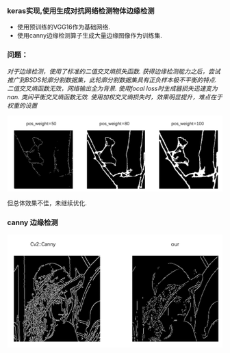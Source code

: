 ### keras实现,使用生成对抗网络检测物体边缘检测

* 使用预训练的VGG16作为基础网络.
* 使用canny边缘检测算子生成大量边缘图像作为训练集.
### 问题：
 *对于边缘检测，使用了标准的二值交叉熵损失函数. 获得边缘检测能力之后，尝试推广到BSDS轮廓分割数据集，此轮廓分割数据集具有正负样本极不平衡的特点. 二值交叉熵函数无效，网络输出全为背景. 使用focal loss时生成器损失迅速变为nan. 类间平衡交叉熵函数无效. 使用加权交叉熵损失时，效果明显提升，难点在于权重的设置*

![不同权重分割结果图](images/bsds.jpg)

但总体效果不佳，未继续优化.

### canny 边缘检测

![lena](images/lena.png)


